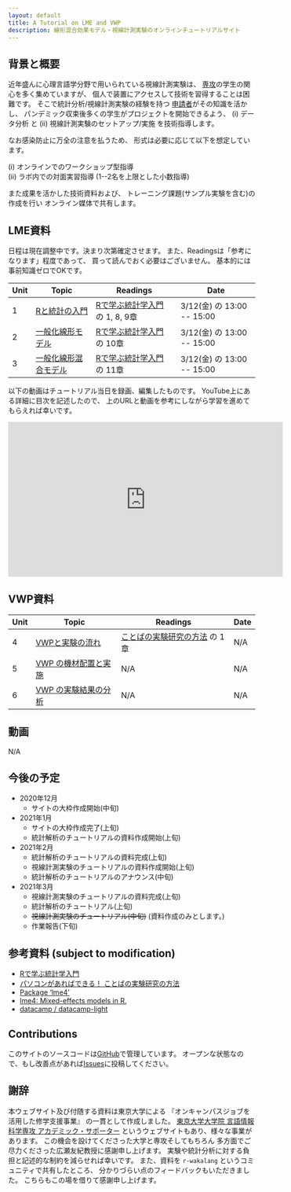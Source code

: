 ```yaml
---
layout: default
title: A Tutorial on LME and VWP
description: 線形混合効果モデル・視線計測実験のオンラインチュートリアルサイト
---
```


## 背景と概要

近年盛んに⼼理⾔語学分野で⽤いられている視線計測実験は、
[専攻](http://gamp.c.u-tokyo.ac.jp/)の学⽣の関⼼を多く集めていますが、
個⼈で装置にアクセスして技術を習得することは困難です。
そこで統計分析/視線計測実験の経験を持つ
[申請者](https://github.com/kishiyamat)がその知識を活かし、
パンデミック収束後多くの学⽣がプロジェクトを開始できるよう、
(i) データ分析 と
(ii) 視線計測実験のセットアップ/実施
を技術指導します。

なお感染防⽌に万全の注意を払うため、
形式は必要に応じて以下を想定しています。

(i) オンラインでのワークショップ型指導  
(ii) ラボ内での対⾯実習指導 (1--2名を上限とした⼩数指導)

また成果を活かした技術資料および、
トレーニング課題(サンプル実験を含む)の作成を⾏い
オンライン媒体で共有します。

<!--
150,000で50,000で4週と考えると12週分のコマになる。
1. 授業をする　
1. 動画として残す
1. ハンズオンは code camp
-->

## LME資料

日程は現在調整中です。決まり次第確定させます。
また、Readingsは「参考になります」程度であって、
買って読んでおく必要はございません。
基本的には事前知識ゼロでOKです。

| Unit | Topic                          | Readings                                  | Date                          |
|------|--------------------------------|-------------------------------------------|-------------------------------|
| 1    | [Rと統計の入門       ][day-1]  | [Rで学ぶ統計学入門][yellow] の 1, 8, 9章  |  3/12(金) の 13:00 -- 15:00   |
| 2    | [一般化線形モデル    ][day-2]  | [Rで学ぶ統計学入門][yellow] の 10章       |  3/12(金) の 13:00 -- 15:00   |
| 3    | [一般化線形混合モデル][day-3]  | [Rで学ぶ統計学入門][yellow] の 11章       |  3/12(金) の 13:00 -- 15:00   |

以下の動画はチュートリアル当日を録画、編集したものです。
YouTube上にある詳細に目次を記述したので、
上のURLと動画を参考にしながら学習を進めてもらえれば幸いです。

<center>
<iframe width="560" height="315" src="https://www.youtube.com/embed/cwS_SVy4ZaM" frameborder="0" allow="accelerometer; autoplay; clipboard-write; encrypted-media; gyroscope; picture-in-picture" allowfullscreen></iframe>
</center>

## VWP資料

| Unit | Topic                          | Readings                                  | Date  |
|------|--------------------------------|-------------------------------------------|-------|
| 4    | [VWPと実験の流れ ][day-4]      | [ことばの実験研究の方法][nakatani] の 1章 |  N/A  |
| 5    | [VWP の機材配置と実施][day-5]  | N/A                                       |  N/A  |
| 6    | [VWP の実験結果の分析][day-6]  | N/A                                       |  N/A  |

## 動画

N/A

## 今後の予定

* 2020年12月
  * サイトの大枠作成開始(中旬)
* 2021年1月
  * サイトの大枠作成完了(上旬)
  * 統計解析のチュートリアルの資料作成開始(上旬)
* 2021年2月
  * 統計解析のチュートリアルの資料完成(上旬)
  * 視線計測実験のチュートリアルの資料作成開始(上旬)
  * 統計解析のチュートリアルのアナウンス(中旬)
* 2021年3月
  * 視線計測実験のチュートリアルの資料完成(上旬)
  * 統計解析のチュートリアル(上旬)
  * ~~視線計測実験のチュートリアル(中旬)~~ (資料作成のみとします。)
  * 作業報告(下旬)

## 参考資料 (subject to modification)

- [Rで学ぶ統計学入門][yellow]
- [パソコンがあればできる！ ことばの実験研究の方法][nakatani]
- [Package ‘lme4’][lme_pdf]
- [lme4: Mixed-effects models in R.][lme]
- [datacamp / datacamp-light][dc]

## Contributions

このサイトのソースコードは[GitHub][home]で管理しています。
オープンな状態なので、もし改善点があれば[Issues][issues]に投稿してください。

[lme]: https://www.r-project.org/nosvn/pandoc/lme4.html
[lme_pdf]: https://cran.r-project.org/web/packages/lme4/lme4.pdf
[dc]: https://github.com/datacamp/datacamp-light
[home]: https://github.com/kishiyamat/tutorial-lme-vwp/tree/gh-pages
[issues]: https://github.com/kishiyamat/tutorial-lme-vwp/issues
[yellow]: http://www.tkd-pbl.com/book/b279683.html
[nakatani]: http://www.hituzi.co.jp/hituzibooks/ISBN978-4-89476-964-9.htm
[day-1]: ./1.html
[day-2]: ./2.html
[day-3]: ./3.html
[day-4]: ./4.html
[day-5]: ./5.html
[day-6]: ./6.html
[tonton]: http://tonton.amaneku.com/list.php?id=20210131034707_wvCq57

## 謝辞

本ウェブサイト及び付随する資料は東京大学による
『オンキャンパスジョブを活用した修学支援事業』
の一貫として作成しました。
[東京大学大学院 言語情報科学専攻 アカデミック・サポーター](http://ut-oncampusjob.chips.jp/)
というウェブサイトもあり、様々な事業があります。
この機会を設けてくださった大学と専攻そしてもちろん
多方面でご尽力くださった広瀬友紀教授に感謝申し上げます。
実験や統計分析に対する負担と記述的な制約を減らせれば幸いです。
また、資料を `r-wakalang` というコミュニティで共有したところ、
分かりづらい点のフィードバックもいただきました。
こちらもこの場を借りて感謝申し上げます。

<!---
### Misc.

Your Pages site will use the layout and styles from the Jekyll theme you have selected in your
[repository settings](https://github.com/kishiyamat/tutorial-lme-vwp/settings). 
The name of this theme is saved in the Jekyll `_config.yml` configuration file.

### Support or Contact

Having trouble with Pages? Check out our [documentation](https://docs.github.com/categories/github-pages-basics/) or [contact support](https://github.com/contact) and we’ll help you sort it out.
-->
